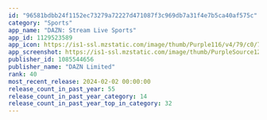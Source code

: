 ```yaml
---
id: "96581bdbb24f1152ec73279a72227d471087f3c969db7a31f4e7b5ca40af575c"
category: "Sports"
app_name: "DAZN: Stream Live Sports"
app_id: 1129523589
app_icon: https://is1-ssl.mzstatic.com/image/thumb/Purple116/v4/79/c0/7f/79c07fb0-5bc1-b69c-2564-ee49ee561cdd/AppIcon-1x_U007emarketing-0-7-0-sRGB-85-220-0.png/1024x1024bb.png
app_screenshot: https://is1-ssl.mzstatic.com/image/thumb/PurpleSource126/v4/c6/6c/0b/c66c0b12-23dc-efd4-e41b-14b47a3280a7/c0813350-1abd-437e-b864-5638790947d3_Apple_6.5_Screen_1.jpg/1242x2688bb.png
publisher_id: 1085544656
publisher_name: "DAZN Limited"
rank: 40
most_recent_release: 2024-02-02 00:00:00
release_count_in_past_year: 55
release_count_in_past_year_category: 14
release_count_in_past_year_top_in_category: 32
---
```


